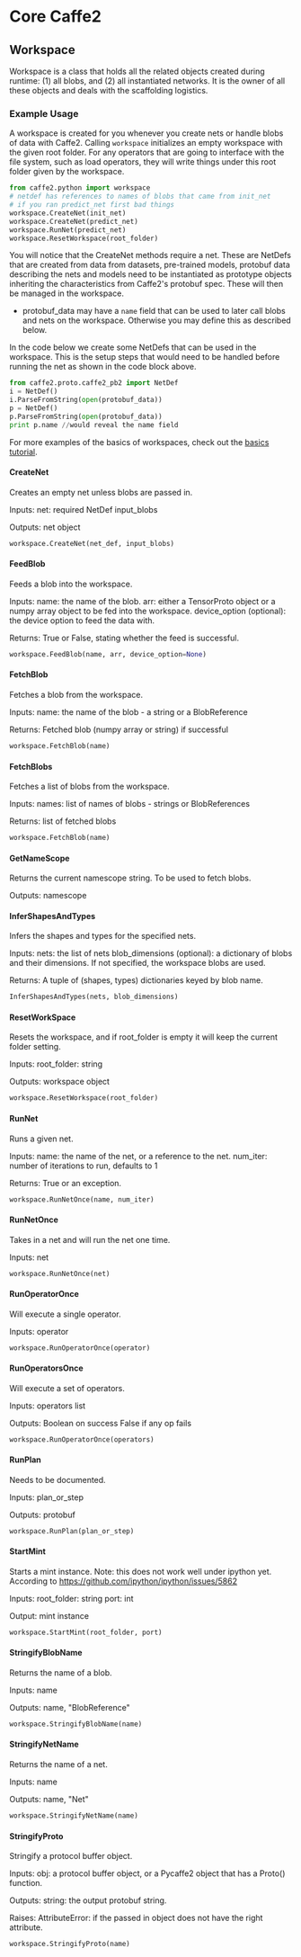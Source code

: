 # Core Caffe2

## Workspace

Workspace is a class that holds all the related objects created during runtime:
(1) all blobs, and
(2) all instantiated networks. It is the owner of all these objects and deals with the scaffolding logistics.

### Example Usage

A workspace is created for you whenever you create nets or handle blobs of data with Caffe2. Calling `workspace` initializes an empty workspace with the given root folder. For any operators that are going to interface with the file system, such as load operators, they will write things under this root folder given by the workspace.

```python
from caffe2.python import workspace
# netdef has references to names of blobs that came from init_net
# if you ran predict_net first bad things
workspace.CreateNet(init_net)
workspace.CreateNet(predict_net)
workspace.RunNet(predict_net)
workspace.ResetWorkspace(root_folder)
```

You will notice that the CreateNet methods require a net. These are NetDefs that are created from data from datasets, pre-trained models, protobuf data describing the nets and models need to be instantiated as prototype objects inheriting the characteristics from Caffe2's protobuf spec. These will then be managed in the workspace.

* protobuf_data may have a `name` field that can be used to later call blobs and nets on the workspace. Otherwise you may define this as described below.

In the code below we create some NetDefs that can be used in the workspace. This is the setup steps that would need to be handled before running the net as shown in the code block above.

```python
from caffe2.proto.caffe2_pb2 import NetDef
i = NetDef()
i.ParseFromString(open(protobuf_data))
p = NetDef()
p.ParseFromString(open(protobuf_data))
print p.name //would reveal the name field
```

For more examples of the basics of workspaces, check out the [basics tutorial](../tutorials/basics.ipynb).

#### CreateNet

Creates an empty net unless blobs are passed in.

Inputs:
  net: required NetDef
  input_blobs

Outputs:
  net object

```python
workspace.CreateNet(net_def, input_blobs)
```

#### FeedBlob

Feeds a blob into the workspace.

Inputs:
  name: the name of the blob.
  arr: either a TensorProto object or a numpy array object to be fed into the workspace.
  device_option (optional): the device option to feed the data with.

Returns:
  True or False, stating whether the feed is successful.

```python
workspace.FeedBlob(name, arr, device_option=None)
```

#### FetchBlob

Fetches a blob from the workspace.

Inputs:
  name: the name of the blob - a string or a BlobReference

Returns:
  Fetched blob (numpy array or string) if successful

```python
workspace.FetchBlob(name)
```

#### FetchBlobs

Fetches a list of blobs from the workspace.

Inputs:
  names: list of names of blobs - strings or BlobReferences

Returns:
  list of fetched blobs

```python
workspace.FetchBlob(name)
```

#### GetNameScope

Returns the current namescope string. To be used to fetch blobs.

Outputs:
  namescope

#### InferShapesAndTypes

Infers the shapes and types for the specified nets.

Inputs:
  nets: the list of nets
  blob_dimensions (optional): a dictionary of blobs and their dimensions. If not specified, the workspace blobs are used.

Returns:
  A tuple of (shapes, types) dictionaries keyed by blob name.

```python
InferShapesAndTypes(nets, blob_dimensions)
```

#### ResetWorkSpace

Resets the workspace, and if root_folder is empty it will keep the current folder setting.

Inputs:
  root_folder: string

Outputs:
  workspace object

```python
workspace.ResetWorkspace(root_folder)
```

#### RunNet

Runs a given net.

Inputs:
  name: the name of the net, or a reference to the net.
  num_iter: number of iterations to run, defaults to 1

Returns:
  True or an exception.

```python
workspace.RunNetOnce(name, num_iter)
```

#### RunNetOnce

Takes in a net and will run the net one time.

Inputs:
  net

```python
workspace.RunNetOnce(net)
```

#### RunOperatorOnce

Will execute a single operator.

Inputs:
  operator

```python
workspace.RunOperatorOnce(operator)
```

#### RunOperatorsOnce

Will execute a set of operators.

Inputs:
  operators list

Outputs:
  Boolean on success
  False if any op fails

```python
workspace.RunOperatorOnce(operators)
```

#### RunPlan

Needs to be documented.

Inputs:
  plan_or_step

Outputs:
  protobuf

```python
workspace.RunPlan(plan_or_step)
```  

#### StartMint

Starts a mint instance.
Note: this does not work well under ipython yet. According to https://github.com/ipython/ipython/issues/5862

Inputs:
  root_folder: string
  port: int

Output:
  mint instance

```python
workspace.StartMint(root_folder, port)
```

#### StringifyBlobName

Returns the name of a blob.

Inputs:
  name

Outputs:
  name, "BlobReference"

```python
workspace.StringifyBlobName(name)
```

#### StringifyNetName

Returns the name of a net.

Inputs:
  name

Outputs:
  name, "Net"

```python
workspace.StringifyNetName(name)
```

#### StringifyProto

Stringify a protocol buffer object.

Inputs:
  obj: a protocol buffer object, or a Pycaffe2 object that has a Proto()
      function.

Outputs:
  string: the output protobuf string.

Raises:
  AttributeError: if the passed in object does not have the right attribute.

```python
workspace.StringifyProto(name)
```
